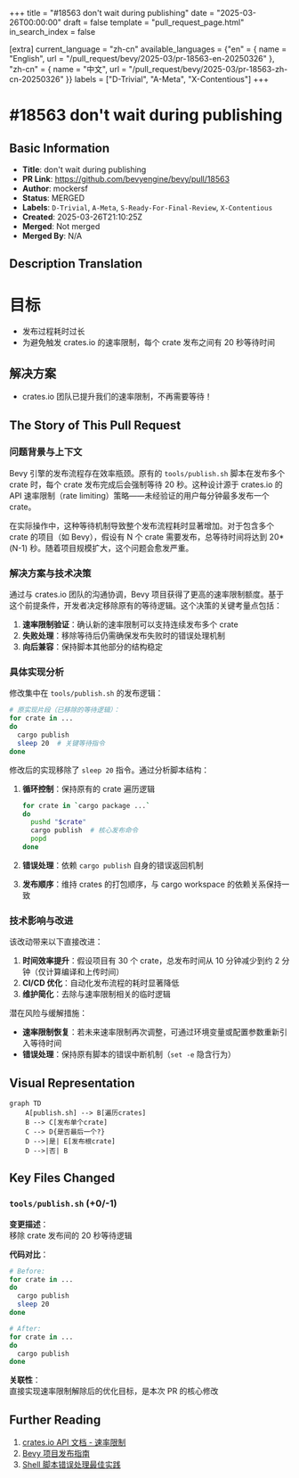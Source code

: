 +++
title = "#18563 don't wait during publishing"
date = "2025-03-26T00:00:00"
draft = false
template = "pull_request_page.html"
in_search_index = false

[extra]
current_language = "zh-cn"
available_languages = {"en" = { name = "English", url = "/pull_request/bevy/2025-03/pr-18563-en-20250326" }, "zh-cn" = { name = "中文", url = "/pull_request/bevy/2025-03/pr-18563-zh-cn-20250326" }}
labels = ["D-Trivial", "A-Meta", "X-Contentious"]
+++

# #18563 don't wait during publishing

## Basic Information
- **Title**: don't wait during publishing
- **PR Link**: https://github.com/bevyengine/bevy/pull/18563
- **Author**: mockersf
- **Status**: MERGED
- **Labels**: `D-Trivial`, `A-Meta`, `S-Ready-For-Final-Review`, `X-Contentious`
- **Created**: 2025-03-26T21:10:25Z
- **Merged**: Not merged
- **Merged By**: N/A

## Description Translation
# 目标

- 发布过程耗时过长
- 为避免触发 crates.io 的速率限制，每个 crate 发布之间有 20 秒等待时间

## 解决方案

- crates.io 团队已提升我们的速率限制，不再需要等待！

## The Story of This Pull Request

### 问题背景与上下文
Bevy 引擎的发布流程存在效率瓶颈。原有的 `tools/publish.sh` 脚本在发布多个 crate 时，每个 crate 发布完成后会强制等待 20 秒。这种设计源于 crates.io 的 API 速率限制（rate limiting）策略——未经验证的用户每分钟最多发布一个 crate。

在实际操作中，这种等待机制导致整个发布流程耗时显著增加。对于包含多个 crate 的项目（如 Bevy），假设有 N 个 crate 需要发布，总等待时间将达到 20*(N-1) 秒。随着项目规模扩大，这个问题会愈发严重。

### 解决方案与技术决策
通过与 crates.io 团队的沟通协调，Bevy 项目获得了更高的速率限制额度。基于这个前提条件，开发者决定移除原有的等待逻辑。这个决策的关键考量点包括：

1. **速率限制验证**：确认新的速率限制可以支持连续发布多个 crate
2. **失败处理**：移除等待后仍需确保发布失败时的错误处理机制
3. **向后兼容**：保持脚本其他部分的结构稳定

### 具体实现分析
修改集中在 `tools/publish.sh` 的发布逻辑：

```bash
# 原实现片段（已移除的等待逻辑）：
for crate in ... 
do
  cargo publish
  sleep 20  # 关键等待指令
done
```

修改后的实现移除了 `sleep 20` 指令。通过分析脚本结构：

1. **循环控制**：保持原有的 crate 遍历逻辑
   ```bash
   for crate in `cargo package ...`
   do
     pushd "$crate"
     cargo publish  # 核心发布命令
     popd
   done
   ```

2. **错误处理**：依赖 `cargo publish` 自身的错误返回机制
3. **发布顺序**：维持 crates 的打包顺序，与 cargo workspace 的依赖关系保持一致

### 技术影响与改进
该改动带来以下直接改进：

1. **时间效率提升**：假设项目有 30 个 crate，总发布时间从 10 分钟减少到约 2 分钟（仅计算编译和上传时间）
2. **CI/CD 优化**：自动化发布流程的耗时显著降低
3. **维护简化**：去除与速率限制相关的临时逻辑

潜在风险与缓解措施：
- **速率限制恢复**：若未来速率限制再次调整，可通过环境变量或配置参数重新引入等待时间
- **错误处理**：保持原有脚本的错误中断机制（`set -e` 隐含行为）

## Visual Representation

```mermaid
graph TD
    A[publish.sh] --> B[遍历crates]
    B --> C[发布单个crate]
    C --> D{是否最后一个?}
    D -->|是| E[发布根crate]
    D -->|否| B
```

## Key Files Changed

### `tools/publish.sh` (+0/-1)
**变更描述**：  
移除 crate 发布间的 20 秒等待逻辑

**代码对比**：
```bash
# Before:
for crate in ... 
do
  cargo publish
  sleep 20
done

# After: 
for crate in ... 
do
  cargo publish
done
```

**关联性**：  
直接实现速率限制解除后的优化目标，是本次 PR 的核心修改

## Further Reading

1. [crates.io API 文档 - 速率限制](https://doc.rust-lang.org/cargo/reference/publishing.html#rate-limits)
2. [Bevy 项目发布指南](https://github.com/bevyengine/bevy/blob/main/docs/publishing.md)
3. [Shell 脚本错误处理最佳实践](https://www.davidpashley.com/articles/writing-robust-shell-scripts/)